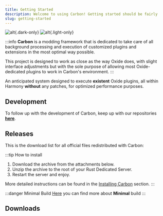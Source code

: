 ```yaml
---
title: Getting Started
description: Welcome to using Carbon! Getting started should be fairly simple, especially if you have any knowledge of Rust server hosting in general.
slug: getting-started
---
```


![alt](/logos/carbon-banner-dark-small.webp){.dark-only}
![alt](/logos/carbon-banner-light-small.webp){.light-only}

:::info
**Carbon** is a modding framework that is dedicated to take care of all background processing and execution of
customized plugins and extensions in the most optimal way possible.

This project is designed to work as close as the way Oxide does, with slight interface adjustments but with the sole
purpose of allowing most Oxide-dedicated plugins to work in Carbon's environment.
:::

An anticipated system designed to execute **existent** Oxide plugins, all within Harmony **without** any patches, for
optimized performance purposes.

## Development

To follow up with the development of Carbon, keep up with our repositories
[**here**](https://github.com/CarbonCommunity).

## Releases

This is the download list for all official files redistributed with Carbon:

:::tip How to install

1. Download the archive from the attachments below.
2. Unzip the archive to the root of your Rust Dedicated Server.
3. Restart the server and enjoy.

More detailed instructions can be found in the [Installing Carbon](./installing-carbon.md) section.
:::

:::danger Minimal Build
[Here](/owners/features/minimal) you can find more about **Minimal** build
:::

## Downloads

<script lang="ts" setup>
    import CarbonBuildsDownloads from '@/components/CarbonBuildsDownloads.vue'
</script>

<CarbonBuildsDownloads></CarbonBuildsDownloads>
